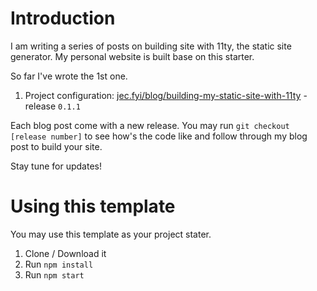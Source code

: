 # Introduction

I am writing a series of posts on building site with 11ty, the static site generator. My personal website is built base on this starter.

So far I've wrote the 1st one.

1. Project configuration: [jec.fyi/blog/building-my-static-site-with-11ty](https://jec.fyi/blog/building-my-static-site-with-11ty) - release `0.1.1`

Each blog post come with a new release. You may run `git checkout [release number]` to see how's the code like and follow through my blog post to build your site.  

Stay tune for updates!


# Using this template
You may use this template as your project stater.

1. Clone / Download it
2. Run `npm install`
3. Run `npm start`
